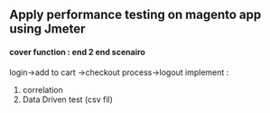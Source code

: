 <h2>Apply performance testing on magento app using Jmeter</h2>
<h4>cover function : end 2 end scenairo</h4>
 login->add to cart ->checkout process->logout
implement :
<ol>
  <li>correlation</li>
  <li>Data Driven test (csv fil)</li>
</ol>

